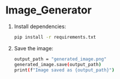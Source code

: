 # Image_Generator

1. Install dependencies:
   ```sh
   pip install -r requirements.txt
2. Save the image:
   ```sh
   output_path = "generated_image.png"
   generated_image.save(output_path)
   print(f"Image saved as {output_path}")
